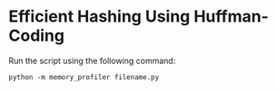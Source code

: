 # Efficient Hashing Using Huffman-Coding

Run the script using the following command:
```
python -m memory_profiler filename.py
```
